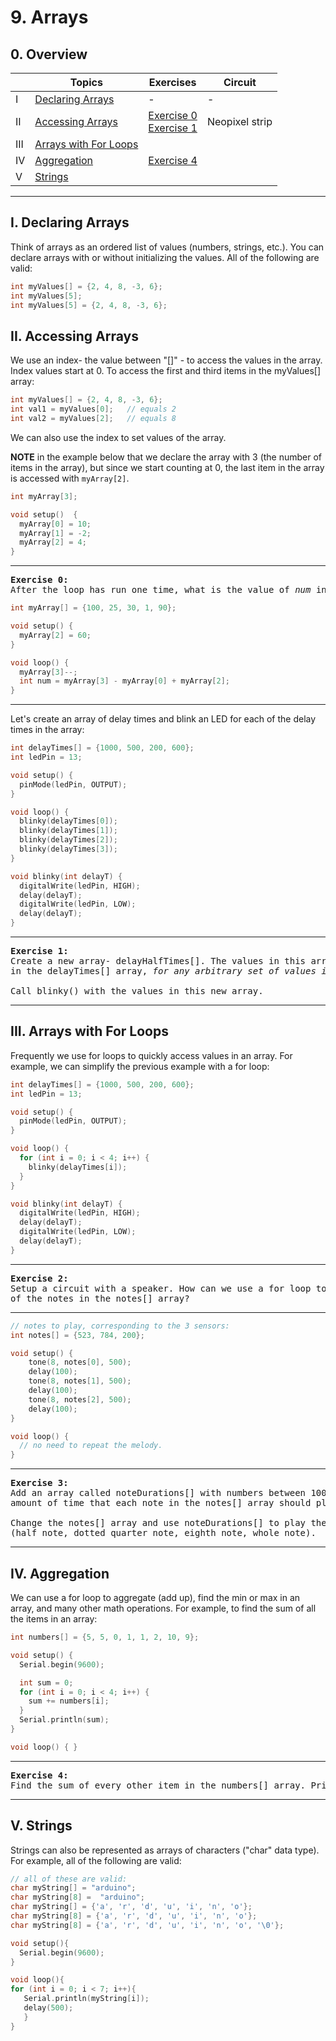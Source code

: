 # 9. Arrays

## 0. Overview

|  | Topics | Exercises | Circuit |
| --- | --- | --- | --- |
| I | [Declaring Arrays](i-declaring-arrays) | - | - |
| II | [Accessing Arrays](ii-accessing-arrays) | [Exercise 0](#ex0) <br> [Exercise 1](#ex1) | Neopixel strip |
| III | [Arrays with For Loops](iii-arrays-with-for-loops) | |
| IV | [Aggregation](iv-aggregation) | [Exercise 4](#ex4) |
| V | [Strings](v-strings) | |

---

## I. Declaring Arrays
Think of arrays as an ordered list of values (numbers, strings, etc.). You can declare arrays with or without initializing the values. All of the following are valid:

```c++
int myValues[] = {2, 4, 8, -3, 6};
int myValues[5];
int myValues[5] = {2, 4, 8, -3, 6};
```

## II. Accessing Arrays
We use an index- the value between "[]" - to access the values in the array. Index values start at 0. To access the first and third items in the myValues[] array:

```c++
int myValues[] = {2, 4, 8, -3, 6};
int val1 = myValues[0];   // equals 2
int val2 = myValues[2];   // equals 8
```

We can also use the index to set values of the array.

**NOTE** in the example below that we declare the array with 3 (the number of items in the array), but since we start counting at 0, the last item in the array is accessed with `myArray[2]`.

```c++
int myArray[3];

void setup()  {
  myArray[0] = 10;
  myArray[1] = -2;
  myArray[2] = 4;
}
```

---

<a name="ex0"></a>
<pre>
<b>Exercise 0:</b>
After the loop has run one time, what is the value of <em>num</em> in the code below ?
</pre>

```c++
int myArray[] = {100, 25, 30, 1, 90};

void setup() {
  myArray[2] = 60;
}

void loop() {
  myArray[3]--;
  int num = myArray[3] - myArray[0] + myArray[2];
}
```

---

Let's create an array of delay times and blink an LED for each of the delay times in the array:

```c++
int delayTimes[] = {1000, 500, 200, 600};
int ledPin = 13;

void setup() {
  pinMode(ledPin, OUTPUT);
}

void loop() {
  blinky(delayTimes[0]);
  blinky(delayTimes[1]);
  blinky(delayTimes[2]);
  blinky(delayTimes[3]);
}

void blinky(int delayT) {
  digitalWrite(ledPin, HIGH);
  delay(delayT);
  digitalWrite(ledPin, LOW);
  delay(delayT);
}
```

---

<a name="ex1"></a>
<pre>
<b>Exercise 1:</b>
Create a new array- delayHalfTimes[]. The values in this array should be half of the time
in the delayTimes[] array, <em>for any arbitrary set of values in the delayTimes[] array</em>.

Call blinky() with the values in this new array.
</pre>

---

## III. Arrays with For Loops

Frequently we use for loops to quickly access values in an array. For example, we can simplify the previous example with a for loop:

```c++
int delayTimes[] = {1000, 500, 200, 600};
int ledPin = 13;

void setup() {
  pinMode(ledPin, OUTPUT);
}

void loop() {
  for (int i = 0; i < 4; i++) {
    blinky(delayTimes[i]);
  }
}

void blinky(int delayT) {
  digitalWrite(ledPin, HIGH);
  delay(delayT);
  digitalWrite(ledPin, LOW);
  delay(delayT);
}
```

---

<a name="ex2"></a>
<pre>
<b>Exercise 2:</b>
Setup a circuit with a speaker. How can we use a for loop to simplify the code below and play all
of the notes in the notes[] array?
</pre>

---

```c++
// notes to play, corresponding to the 3 sensors:
int notes[] = {523, 784, 200};

void setup() {
    tone(8, notes[0], 500);
    delay(100);
    tone(8, notes[1], 500);
    delay(100);
    tone(8, notes[2], 500);
    delay(100);
}

void loop() {
  // no need to repeat the melody.
}
```

---

<a name="ex3"></a>
<pre>
<b>Exercise 3:</b>
Add an array called noteDurations[] with numbers between 100 and 4000. These numbers represent the
amount of time that each note in the notes[] array should play.

Change the notes[] array and use noteDurations[] to play the tune of, "Here comes the bride"
(half note, dotted quarter note, eighth note, whole note).
</pre>

---

## IV. Aggregation

We can use a for loop to aggregate (add up), find the min or max in an array, and many other math operations. For example, to find the sum of all the items in an array:

```c++
int numbers[] = {5, 5, 0, 1, 1, 2, 10, 9};

void setup() {
  Serial.begin(9600);

  int sum = 0;
  for (int i = 0; i < 4; i++) {
    sum += numbers[i];
  }
  Serial.println(sum);
}

void loop() { }
```

---

<a name="ex4"></a>
<pre>
<b>Exercise 4:</b>
Find the sum of every other item in the numbers[] array. Print this sum to the console.
</pre>

---

## V. Strings

Strings can also be represented as arrays of characters ("char" data type). For example, all of the following
are valid:

```c++
// all of these are valid:
char myString[] = "arduino";
char myString[8] =  "arduino";
char myString[] = {'a', 'r', 'd', 'u', 'i', 'n', 'o'};
char myString[8] = {'a', 'r', 'd', 'u', 'i', 'n', 'o'};
char myString[8] = {'a', 'r', 'd', 'u', 'i', 'n', 'o', '\0'};

void setup(){
  Serial.begin(9600);
}

void loop(){
for (int i = 0; i < 7; i++){
   Serial.println(myString[i]);
   delay(500);
   }
}

```
